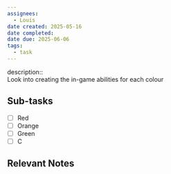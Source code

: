 ```yaml
---
assignees:
  - Louis
date created: 2025-05-16
date completed: 
date due: 2025-06-06
tags:
  - task
---
```


description::<br>
Look into creating the in-game abilities for each colour
## Sub-tasks

 - [ ] Red
 - [ ] Orange
 - [ ] Green
 - [ ] C

## Relevant Notes

